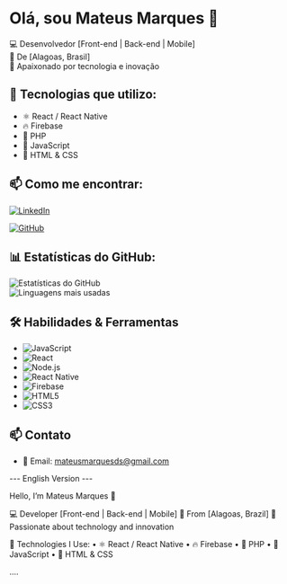 # Olá, sou Mateus Marques 👋  

💻 Desenvolvedor [Front-end | Back-end | Mobile]  
📍 De [Alagoas, Brasil]  
🚀 Apaixonado por tecnologia e inovação  

## 🔧 Tecnologias que utilizo:
- ⚛️ React / React Native  
- 🔥 Firebase  
- 🐘 PHP
- 📜 JavaScript  
- 🎨 HTML & CSS  

## 📫 Como me encontrar:
[![LinkedIn](https://img.shields.io/badge/LinkedIn-000?style=for-the-badge&logo=linkedin&logoColor=blue)](https://www.linkedin.com/in/mateus-marques-a50a19113/) 

[![GitHub](https://img.shields.io/badge/GitHub-000?style=for-the-badge&logo=github)](https://github.com/Mateusds/)

## 📊 Estatísticas do GitHub:
![Estatísticas do GitHub](https://github-readme-stats.vercel.app/api?username=Mateusds&show_icons=true&theme=radical)  
![Linguagens mais usadas](https://github-readme-stats.vercel.app/api/top-langs/?username=Mateusds&layout=compact&theme=dark)

## 🛠 Habilidades & Ferramentas
- ![JavaScript](https://img.shields.io/badge/-JavaScript-000?style=for-the-badge&logo=javascript)
- ![React](https://img.shields.io/badge/-React-000?style=for-the-badge&logo=react)
- ![Node.js](https://img.shields.io/badge/-Node.js-000?style=for-the-badge&logo=node.js)
- ![React Native](https://img.shields.io/badge/-React%20Native-000?style=for-the-badge&logo=react)
- ![Firebase](https://img.shields.io/badge/-Firebase-000?style=for-the-badge&logo=firebase)
- ![HTML5](https://img.shields.io/badge/-HTML5-000?style=for-the-badge&logo=html5)
- ![CSS3](https://img.shields.io/badge/-CSS3-000?style=for-the-badge&logo=css3)

## 📫 Contato
- 📧 Email: mateusmarquesds@gmail.com

--- English Version --- 

Hello, I’m Mateus Marques 👋

💻 Developer [Front-end | Back-end | Mobile]
📍 From [Alagoas, Brazil]
🚀 Passionate about technology and innovation

🔧 Technologies I Use:
	•	⚛️ React / React Native
	•	🔥 Firebase
	•	🐘 PHP
	•	📜 JavaScript
	•	🎨 HTML & CSS

....
